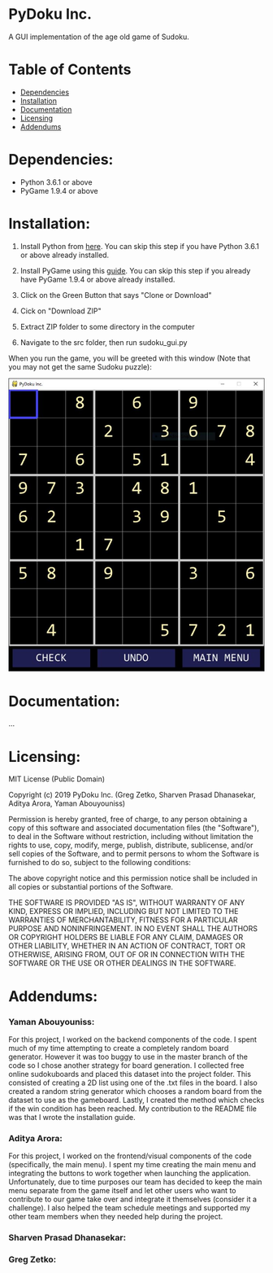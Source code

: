 # PyDoku Inc. #

A GUI implementation of the age old game of Sudoku.

# Table of Contents #

* [Dependencies](#dependencies)
* [Installation](#installation)
* [Documentation](#documentation)
* [Licensing](#licensing)
* [Addendums](#addendums)

# Dependencies: #

- Python 3.6.1 or above
- PyGame 1.9.4 or above

# Installation: #

1. Install Python from [here](https://www.python.org/). You can skip this step if you have Python 3.6.1 or above already installed.

2. Install PyGame using this [guide](https://www.pygame.org/wiki/GettingStarted). You can skip this step if you already have PyGame 1.9.4 or above already installed.

3. Click on the Green Button that says "Clone or Download"

4. Cick on "Download ZIP"

5. Extract ZIP folder to some directory in the computer

6. Navigate to the src folder, then run sudoku_gui.py

When you run the game, you will be greeted with this window (Note that you may not get the same Sudoku puzzle):

<p align="center">
  <img src="readme_resources/screenshot.png">
</p>

# Documentation: #

...

# Licensing: #

MIT License (Public Domain)

Copyright (c) 2019 PyDoku Inc. (Greg Zetko, Sharven Prasad Dhanasekar, Aditya Arora, Yaman Abouyouniss)

Permission is hereby granted, free of charge, to any person obtaining a copy
of this software and associated documentation files (the "Software"), to deal
in the Software without restriction, including without limitation the rights
to use, copy, modify, merge, publish, distribute, sublicense, and/or sell
copies of the Software, and to permit persons to whom the Software is
furnished to do so, subject to the following conditions:

The above copyright notice and this permission notice shall be included in all
copies or substantial portions of the Software.

THE SOFTWARE IS PROVIDED "AS IS", WITHOUT WARRANTY OF ANY KIND, EXPRESS OR
IMPLIED, INCLUDING BUT NOT LIMITED TO THE WARRANTIES OF MERCHANTABILITY,
FITNESS FOR A PARTICULAR PURPOSE AND NONINFRINGEMENT. IN NO EVENT SHALL THE
AUTHORS OR COPYRIGHT HOLDERS BE LIABLE FOR ANY CLAIM, DAMAGES OR OTHER
LIABILITY, WHETHER IN AN ACTION OF CONTRACT, TORT OR OTHERWISE, ARISING FROM,
OUT OF OR IN CONNECTION WITH THE SOFTWARE OR THE USE OR OTHER DEALINGS IN THE
SOFTWARE.

# Addendums: #

### Yaman Abouyouniss: ###

For this project, I worked on the backend components of the code. I spent much of my time attempting to create a completely random board generator. However it was too buggy to use in the master branch of the code so I chose another strategy for board generation. I collected free online sudokuboards and placed this dataset into the project folder. This consisted of creating a 2D list using one of the .txt files in the board. I also created a random string generator which chooses a random board from the dataset to use as the gameboard. Lastly, I created the method which checks if the win condition has been reached. My contribution to the README file was that I wrote the installation guide.

### Aditya Arora: ###

For this project, I worked on the frontend/visual components of the code (specifically, the main menu). I spent my time creating the main menu and integrating the buttons to work together when launching the application. Unfortunately, due to time purposes our team has decided to keep the main menu separate from the game itself and let other users who want to contribute to our game take over and integrate it themselves (consider it a challenge). I also helped the team schedule meetings and supported my other team members when they needed help during the project. 

### Sharven Prasad Dhanasekar: ###


### Greg Zetko: ###

